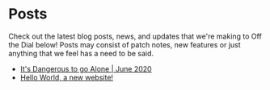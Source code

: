 # Posts
Check out the latest blog posts, news, and updates that we're making to Off the Dial below! Posts may consist of patch notes, new features or just anything that we feel has a need to be said.

- [It's Dangerous to go Alone | June 2020](idtga-june)
- [Hello World, a new website!](hello-world)
